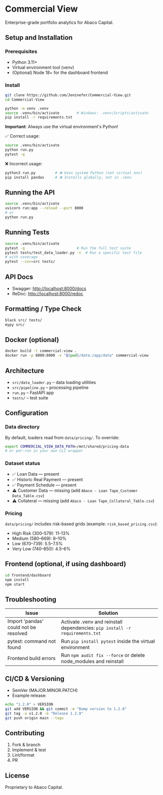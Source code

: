 # Commercial View

Enterprise-grade portfolio analytics for Abaco Capital.

## Setup and Installation

### Prerequisites

- Python 3.11+
- Virtual environment tool (venv)
- (Optional) Node 18+ for the dashboard frontend

### Install

```bash
git clone https://github.com/Jeninefer/Commercial-View.git
cd Commercial-View

python -m venv .venv
source .venv/bin/activate        # Windows: .venv\Scripts\activate
pip install -r requirements.txt
```

**Important**: Always use the virtual environment's Python!

✅ Correct usage:

```bash
source .venv/bin/activate
python run.py
pytest -q
```

❌ Incorrect usage:

```bash
python3 run.py         # ❌ Uses system Python (not virtual env)
pip install pandas     # ❌ Installs globally, not in .venv
```

## Running the API

```bash
source .venv/bin/activate
uvicorn run:app --reload --port 8000
# or
python run.py
```

## Running Tests

```bash
source .venv/bin/activate
pytest -q                        # Run the full test suite
pytest tests/test_data_loader.py -v  # Run a specific test file
# with coverage
pytest --cov=src tests/
```

## API Docs

- Swagger: <http://localhost:8000/docs>
- ReDoc: <http://localhost:8000/redoc>

## Formatting / Type Check

```bash
black src/ tests/
mypy src/
```

## Docker (optional)

```bash
docker build -t commercial-view .
docker run -p 8000:8000 -v "$(pwd)/data:/app/data" commercial-view
```

## Architecture

- `src/data_loader.py` – data loading utilities
- `src/pipeline.py` – processing pipeline
- `run.py` – FastAPI app
- `tests/` – test suite

## Configuration

### Data directory

By default, loaders read from `data/pricing/`. To override:

```bash
export COMMERCIAL_VIEW_DATA_PATH=/mnt/shared/pricing-data
# or per-run in your own CLI wrapper
```

### Dataset status

- ✅ Loan Data — present
- ✅ Historic Real Payment — present
- ✅ Payment Schedule — present
- ⚠️ Customer Data — missing (add `Abaco - Loan Tape_Customer Data_Table.csv`)
- ⚠️ Collateral — missing (add `Abaco - Loan Tape_Collateral_Table.csv`)

### Pricing

`data/pricing/` includes risk-based grids (example: `risk_based_pricing.csv`):

- High Risk (300–579): 11–13%
- Medium (580–669): 8–10%
- Low (670–739): 5.5–7.5%
- Very Low (740–850): 4.5–6%

## Frontend (optional, if using dashboard)

```bash
cd frontend/dashboard
npm install
npm start
```

## Troubleshooting

| Issue | Solution |
|-------|----------|
| Import 'pandas' could not be resolved | Activate .venv and reinstall dependencies: `pip install -r requirements.txt` |
| pytest: command not found | Run `pip install pytest` inside the virtual environment |
| Frontend build errors | Run `npm audit fix --force` or delete node_modules and reinstall |

## CI/CD & Versioning

- SemVer (MAJOR.MINOR.PATCH)
- Example release:

```bash
echo "1.2.0" > VERSION
git add VERSION && git commit -m "Bump version to 1.2.0"
git tag -a v1.2.0 -m "Release 1.2.0"
git push origin main --tags
```

## Contributing

1. Fork & branch
2. Implement & test
3. Lint/format
4. PR

## License

Proprietary to Abaco Capital.
